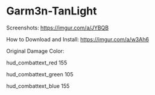 # Garm3n-TanLight
Screenshots: https://imgur.com/a/JYBQB

How to Download and Install: https://imgur.com/a/w3Ah6

Original Damage Color:

hud_combattext_red 155

hud_combattext_green 105

hud_combattext_blue 155
